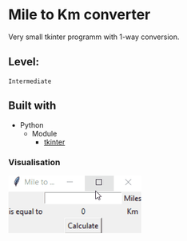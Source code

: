 # Mile to Km converter

Very small tkinter programm with 1-way conversion.

## Level:
    Intermediate

## Built with
* Python
    - Module
        - [tkinter](https://docs.python.org/3/library/tkinter.html)

### Visualisation

![](visualisation.gif)